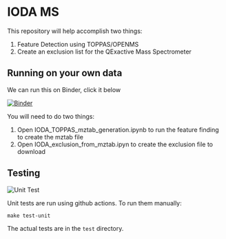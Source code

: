 # IODA MS

This repository will help accomplish two things:

1. Feature Detection using TOPPAS/OPENMS
2. Create an exclusion list for the QExactive Mass Spectrometer


## Running on your own data

We can run this on Binder, click it below

[![Binder](https://mybinder.org/badge_logo.svg)](https://notebooks.gesis.org/binder/v2/gh/lfnothias/IODA_MS/MS2Planner_merge_w_master?urlpath=lab/tree/IODA_PathFinder.ipynb)

You will need to do two things:

1. Open IODA_TOPPAS_mztab_generation.ipynb to run the feature finding to create the mztab file
2. Open IODA_exclusion_from_mztab.ipyn to create the exclusion file to download


## Testing

![Unit Test](https://github.com/lfnothias/IODA_MS/workflows/Unit%20Test/badge.svg)

Unit tests are run using github actions. To run them manually:

```make test-unit```

The actual tests are in the ```test``` directory.
